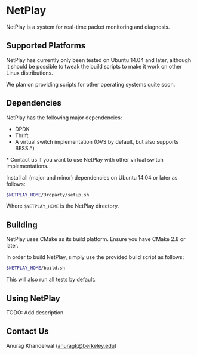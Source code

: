 # NetPlay

NetPlay is a system for real-time packet monitoring and diagnosis.

## Supported Platforms

NetPlay has currently only been tested on Ubuntu 14.04 and later, although it
should be possible to tweak the build scripts to make it work on other Linux
distributions.

We plan on providing scripts for other operating systems quite soon.

## Dependencies

NetPlay has the following major dependencies:

* DPDK
* Thrift
* A virtual switch implementation (OVS by default, but also supports BESS.\*)
  
\* Contact us if you want to use NetPlay with other virtual switch 
implementations.

Install all (major and minor) dependencies on Ubuntu 14.04 or later as follows:

```bash
$NETPLAY_HOME/3rdparty/setup.sh
```

Where `$NETPLAY_HOME` is the NetPlay directory.

## Building

NetPlay uses CMake as its build platform. Ensure you have CMake 2.8 or later.

In order to build NetPlay, simply use the provided build script as follows:

```bash
$NETPLAY_HOME/build.sh
```

This will also run all tests by default.

## Using NetPlay

TODO: Add description.

## Contact Us

Anurag Khandelwal (anuragk@berkeley.edu)
